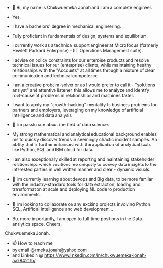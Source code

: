 - 👋 Hi, my name is Chukwuemeka Jonah and I am a complete engineer.
-    Yes.
- I have a bachelors' degree in mechanical engineering. 
- Fully proficient in fundamentals of design, systems and equilibrium.
- I currently work as a technical support engineer at Micro focus (formerly Hewlett Packard Enterprise) - (IT Operations Management suite). 
- I advise on policy constraints for our enterpise products and resolve technical issues for our (enterprise) clients, while maintaining healthy relationships with the "Accounts" at all times through a mixture of clear communication and technical competence. 


- I am a creative probelm-solver or as I would prefer to call it - "solutions analyst" and attentive listener, this allows me to analyze and identify root-cause of problems in relationships and machines faster. 
- I want to apply my "growth-hacking" mentality to business problems for partners and employers, leveraging on my knowledge of artificial intelligence and data analysis. 
- 👀 I’m passionate about the field of data science.
- My strong mathematical and analytical educational background enables me to quickly discover trends in seemingly chaotic incident samples. An ability that is further enhanced with the application of analytical tools like Python, SQL and IBM cloud for data.
- I am also exceptionally skilled at reporting and maintaining stakeholder relationships which positions me uniquely to convey data insights to the interested parties in well written manner and clear - dynamic visuals. 



- 🌱 I’m currently learning about devops and Big data, to be more familar with the industry-standard tools for data extraction, loading and transformation at scale and deploying ML code to production environments. 
- 💞️ I’m looking to collaborate on any exciting projects involving Python, SQL, Artificial intelligence and web development...
- But more importantly, I am open to full-time positions in the Data analytics space.
Cheers,

Chukwuemeka Jonah.

- 📫 How to reach me : 
- by email @emeka.jonah@yahoo.com 
- and Linkedin @ https://www.linkedin.com/in/chukwuemeka-jonah-aa984211b/.

<!---
jonahbanks1/jonahbanks1 is a ✨ special ✨ repository because its `README.md` (this file) appears on your GitHub profile.
You can click the Preview link to take a look at your changes.
--->

